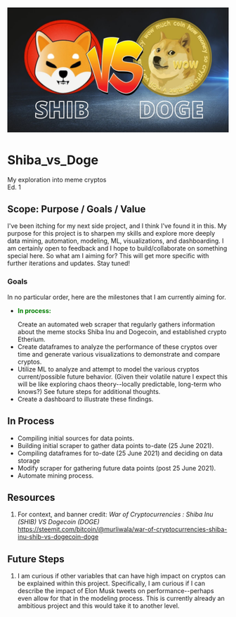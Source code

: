 <h1 align="center">
 <img src="Resources/Images/icon.jpeg" alt="Shiba vs Doge" />
</h1>

# Shiba_vs_Doge
My exploration into meme cryptos <br />
Ed. 1
## Scope: Purpose / Goals / Value
I've been itching for my next side project, and I think I've found it in this. My purpose for this project is to sharpen my skills and explore more deeply data mining, automation, modeling, ML, visualizations, and dashboarding. I am certainly open to feedback and I hope to build/collaborate on something special here. So what am I aiming for? This will get more specific with further iterations and updates. Stay tuned! 
### Goals
In no particular order, here are the milestones that I am currently aiming for. 
<ul>
  <li> <p style="color:green"><strong>In process: </strong></p>Create an automated web scraper that regularly gathers information about the meme stocks Shiba Inu and Dogecoin, and established crypto Etherium.</li>
  <li> Create dataframes to analyze the performance of these cryptos over time and generate various visualizations to demonstrate and compare cryptos.</li>
  <li> Utilize ML to analyze and attempt to model the various cryptos current/possible future behavior. (Given their volatile nature I expect this will be like exploring chaos theory--locally predictable, long-term who knows?) See future steps for additional thoughts.</li>
  <li> Create a dashboard to illustrate these findings.</li> 
</ul> 
  
## In Process 
<ul>
  <li>Compiling initial sources for data points.</li>
  <li>Building initial scraper to gather data points to-date (25 June 2021).</li>
  <li>Compiling dataframes for to-date (25 June 2021) and deciding on data storage</li>
  <li>Modify scraper for gathering future data points (post 25 June 2021).</li>
  <li>Automate mining process.</li>
</ul>

## Resources
1. For context, and banner credit: *War of Cryptocurrencies : Shiba Inu (SHIB) VS Dogecoin (DOGE)* https://steemit.com/bitcoin/@murliwala/war-of-cryptocurrencies-shiba-inu-shib-vs-dogecoin-doge
  
## Future Steps
1. I am curious if other variables that can have high impact on cryptos can be explained within this project. Specifically, I am curious if I can describe the impact of Elon Musk tweets on performance--perhaps even allow for that in the modeling process. This is currently already an ambitious project and this would take it to another level. 
